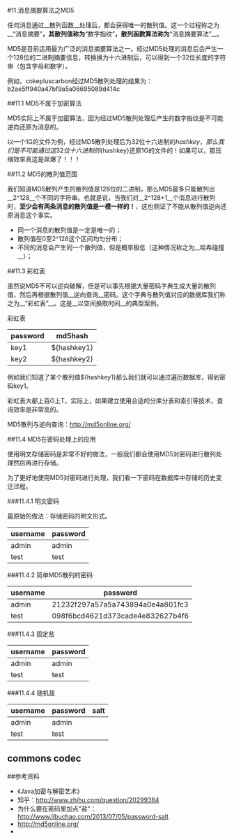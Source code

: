 #11.消息摘要算法之MD5
  
  任何消息通过__散列函数__处理后，都会获得唯一的散列值。这一个过程称之为__“消息摘要”__，其散列值称为__“数字指纹”__，散列函数算法称为__“消息摘要算法”__。
  
  MD5是目前运用最为广泛的消息摘要算法之一。经过MD5处理的消息后会产生一个128位的二进制摘要信息，转换换为十六进制后，可以得到一个32位长度的字符串（包含字母和数字）。
  
  例如，cokepluscarbon经过MD5散列处理的结果为：b2ae5ff940a47bf9a5a06695089d414c

##11.1 MD5不属于加密算法

  MD5实际上不属于加密算法，因为经过MD5散列处理后产生的数字指纹是不可能逆向还原为消息的。
  
  以一个1G的文件为例，经过MD5散列处理后为32位十六进制的${hashkey}，那么我们是不可能通过这32位十六进制的${hashkey}还原1G的文件的！如果可以，那压缩效率真这是屌爆了！！！
  
##11.2 MD5的散列值范围
  
  我们知道MD5散列产生的散列值是128位的二进制，那么MD5最多只能散列出__2^128__个不同的字符串。也就是说，当我们对__2^128+1__个消息进行散列时，__至少会有两条消息的散列值是一模一样的！__，这也侧证了不能从散列值逆向还原消息这个事实。
  
  * 同一个消息的散列值是一定是唯一的；
  * 散列值在0至2^128这个区间均匀分布；
  * 不同的消息会产生同一个散列值，但是概率极低（这种情况称之为__哈希碰撞__）；

##11.3 彩虹表
  
  虽然说MD5不可以逆向破解，但是可以事先根据大量密码字典生成大量的散列值，然后再根据散列值__逆向查询__密码。这个字典与散列值对应的数据库我们称之为__“彩虹表”__。这是__以空间换取时间__的典型案例。

彩虹表

|password  |md5hash      |
|----------|-------------|
|key1      |${hashkey1}  |
|key2      |${hashkey2}  |   

例如我们知道了某个散列值${hashkey1}那么我们就可以通过遍历数据库，得到密码key1。

彩虹表大都上百G上T，实际上，如果建立使用合适的分库分表和索引等技术，查询效率是非常高的。

MD5散列与逆向查询：http://md5online.org/

##11.4 MD5在密码处理上的应用

  使用明文存储密码是非常不好的做法，一般我们都会使用MD5对密码进行散列处理然后再进行存储。
  
  为了更好地使用MD5对密码进行处理，我们看一下密码在数据库中存储的历史变迁过程。
  
###11.4.1 明文密码
  
  最原始的做法：存储密码的明文形式。

| username             | password          | 
|----------------------|-------------------|
| admin                | admin             |
| test                 | test              |

###11.4.2 简单MD5散列的密码

| username             | password          | 
|----------------------|-------------------|
| admin                | 21232f297a57a5a743894a0e4a801fc3             |
| test                 | 098f6bcd4621d373cade4e832627b4f6             |

###11.4.3 固定盐

| username             | password          | 
|----------------------|-------------------|
| admin                | admin             |
| test                 | test              |

###11.4.4 随机盐

| username             | password          | salt                  |
|----------------------|-------------------|-----------------------|
| admin                | admin             |                       |   
| test                 | test              |                       |

## commons codec

##参考资料
  * 《Java加密与解密艺术》
  * 知乎：http://www.zhihu.com/question/20299384
  * 为什么要在密码里加点“盐”：http://www.libuchao.com/2013/07/05/password-salt
  * http://md5online.org/
  * 
